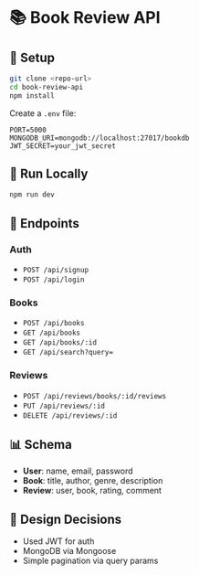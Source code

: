 # 📚 Book Review API

## 🚀 Setup

```bash
git clone <repo-url>
cd book-review-api
npm install
```

Create a `.env` file:
```
PORT=5000
MONGODB_URI=mongodb://localhost:27017/bookdb
JWT_SECRET=your_jwt_secret
```

## 🏁 Run Locally

```bash
npm run dev
```

## 🔑 Endpoints

### Auth
- `POST /api/signup`
- `POST /api/login`

### Books
- `POST /api/books`
- `GET /api/books`
- `GET /api/books/:id`
- `GET /api/search?query=`

### Reviews
- `POST /api/reviews/books/:id/reviews`
- `PUT /api/reviews/:id`
- `DELETE /api/reviews/:id`

## 📊 Schema

- **User**: name, email, password
- **Book**: title, author, genre, description
- **Review**: user, book, rating, comment

## 📌 Design Decisions

- Used JWT for auth
- MongoDB via Mongoose
- Simple pagination via query params
